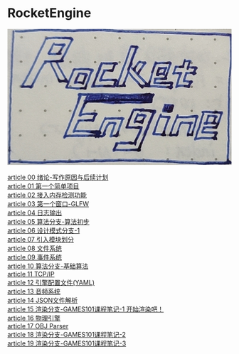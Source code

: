 # RocketEngine
![Logo](Logo/LOGO-2.jpeg "Logo")

[article 00 绪论-写作原因与后续计划](Document/article_00/article_00.md)<br>
[article 01 第一个简单项目](Document/article_01/article_01.md)<br>
[article 02 接入内存检测功能](Document/article_02/article_02.md)<br>
[article 03 第一个窗口-GLFW](Document/article_03/article_03.md)<br>
[article 04 日志输出](Document/article_04/article_04.md)<br>
[article 05 算法分支-算法初步](Document/article_05/article_05.md)<br>
[article 06 设计模式分支-1](Document/article_06/article_06.md)<br>
[article 07 引入模块划分](Document/article_07/article_07.md)<br>
[article 08 文件系统](Document/article_08/article_08.md)<br>
[article 09 事件系统](Document/article_09/article_09.md)<br>
[article 10 算法分支-基础算法](Document/article_10/article_10.md)<br>
[article 11 TCP/IP](Document/article_11/article_11.md)<br>
[article 12 引擎配置文件(YAML)](Document/article_12/article_12.md)<br>
[article 13 音频系统](Document/article_13/article_13.md)<br>
[article 14 JSON文件解析](Document/article_14/article_14.md)<br>
[article 15 渲染分支-GAMES101课程笔记-1 开始渲染吧！](Document/article_15/article_15.md)<br>
[article 16 物理引擎](Document/article_16/article_16.md)<br>
[article 17 OBJ Parser](Document/article_17/article_17.md)<br>
[article 18 渲染分支-GAMES101课程笔记-2](Document/article_18/article_18.md)<br>
[article 19 渲染分支-GAMES101课程笔记-3](Document/article_19/article_19.md)<br>
